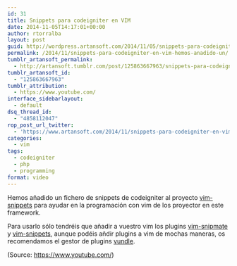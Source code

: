 ```yaml
---
id: 31
title: Snippets para codeigniter en VIM
date: 2014-11-05T14:17:01+00:00
author: rtorralba
layout: post
guid: http://wordpress.artansoft.com/2014/11/05/snippets-para-codeigniter-en-vim-hemos-anadido-un/
permalink: /2014/11/snippets-para-codeigniter-en-vim-hemos-anadido-un/
tumblr_artansoft_permalink:
  - http://artansoft.tumblr.com/post/125863667963/snippets-para-codeigniter-en-vim-hemos-añadido-un
tumblr_artansoft_id:
  - "125863667963"
tumblr_attribution:
  - https://www.youtube.com/
interface_sidebarlayout:
  - default
dsq_thread_id:
  - "4858112047"
rop_post_url_twitter:
  - 'https://www.artansoft.com/2014/11/snippets-para-codeigniter-en-vim-hemos-anadido-un/?utm_source=ReviveOldPost&utm_medium=social&utm_campaign=ReviveOldPost'
categories:
  - vim
tags:
  - codeigniter
  - php
  - programming
format: video
---
```

Hemos añadido un fichero de snippets de codeigniter al proyecto <a href="https://github.com/honza/vim-snippets" target="_blank">vim-snippets</a> para ayudar en la programación con vim de los proyector en este framework.
  
Para usarlo sólo tendréis que añadir a vuestro vim los plugins <a href="https://github.com/garbas/vim-snipmate" target="_blank">vim-snipmate</a> y <a href="https://github.com/honza/vim-snippets" target="_blank">vim-snippets</a>, aunque podéis añdir plugins a vim de mochas maneras, os recomendamos el gestor de plugins <a href="https://github.com/gmarik/Vundle.vim" target="_blank">vundle</a>.

<div class="attribution">
  (Source: <a href="https://www.youtube.com/">https://www.youtube.com/</a>)
</div>
